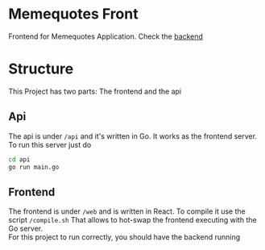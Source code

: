 # Memequotes Front
Frontend for Memequotes Application. Check the [backend](https://github.com/airabinovich/memequotes_back)

# Structure
This Project has two parts: The frontend and the api

## Api
The api is under `/api` and it's written in Go.
It works as the frontend server.  
To run this server just do
```sh
cd api
go run main.go
```

## Frontend
The frontend is under `/web` and is written in React.
To compile it use the script `/compile.sh`
That allows to hot-swap the frontend executing with the Go server.  
For this project to run correctly, you should have the backend running
